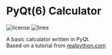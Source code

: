 # PyQt(6) Calculator

![license](https://img.shields.io/github/license/cwillsey06/pyqt-calculator?style=plastic)
![lines](https://img.shields.io/tokei/lines/github.com/cwillsey06/pyqt-calculator?label=lines&style=plastic)

A basic calculator written in PyQt. <br>
Based on a tutorial from [realpython.com](https://realpython.com/python-pyqt-gui-calculator/)